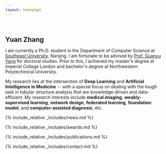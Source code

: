 ```yaml
---
layout: homepage
---
```


<h1 id="about-me"></h1>

<h2 style="margin: 60px 0px 10px;">Yuan Zhang</h2>

I am currently a Ph.D. student in the Department of Computer Science at [Southeast University](https://www.seu.edu.cn), Nanjing. I am fortunate to be advised by [Prof. Guanyu Yang](https://cse.seu.edu.cn/2019/0103/c23024a257233/page.htm) for doctoral studies. Prior to this, I achieved my master's degree at Imperial College London and bachelor's degree at Northwestern Polytechinical University. 

My research lies at the intersection of **Deep Learning** and **Artificial Intelligence in Medicine** -- with a special focus on dealing with the tough task in tubular structure analysis that are knowledge-driven and data-efficient. My research interests include **medical imaging**, **weakly-supervised learning**, **network design**, **federated learning**, **foundation model**, and **computer-assisted diagnosis**, etc.

{% include_relative _includes/news.md %}

{% include_relative _includes/awards.md %}

{% include_relative _includes/publications.md %}

{% include_relative _includes/contact.md %}
